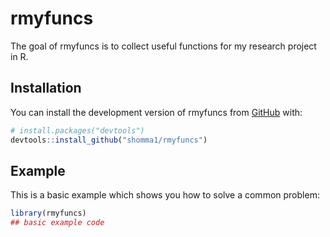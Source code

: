 
# rmyfuncs

<!-- badges: start -->
<!-- badges: end -->

The goal of rmyfuncs is to collect useful functions for my research project in R.

## Installation

You can install the development version of rmyfuncs from [GitHub](https://github.com/) with:

``` r
# install.packages("devtools")
devtools::install_github("shomma1/rmyfuncs")
```

## Example

This is a basic example which shows you how to solve a common problem:

``` r
library(rmyfuncs)
## basic example code
```

